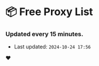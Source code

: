 # :package: Free Proxy List
### Updated every 15 minutes.

- Last updated: `2024-10-24 17:56`

:heart:
